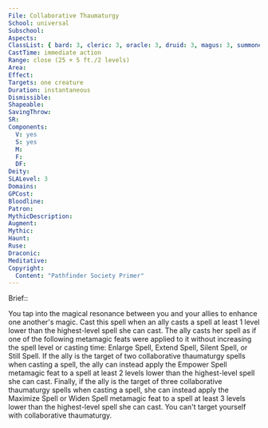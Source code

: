 ```yaml
---
File: Collaborative Thaumaturgy
School: universal
Subschool: 
Aspects: 
ClassList: { bard: 3, cleric: 3, oracle: 3, druid: 3, magus: 3, summoner: 3, unchained summoner: 3, sorcerer: 3, wizard: 3, witch: 3 }
CastTime: immediate action
Range: close (25 + 5 ft./2 levels)
Area: 
Effect: 
Targets: one creature
Duration: instantaneous
Dismissible: 
Shapeable: 
SavingThrow: 
SR: 
Components:
  V: yes
  S: yes
  M: 
  F: 
  DF: 
Deity: 
SLALevel: 3
Domains: 
GPCost: 
Bloodline: 
Patron: 
MythicDescription: 
Augment: 
Mythic: 
Haunt: 
Ruse: 
Draconic: 
Meditative: 
Copyright:
  Content: "Pathfinder Society Primer"
---
```

Brief:: 

You tap into the magical resonance between you and your allies to enhance one another's magic. Cast this spell when an ally casts a spell at least 1 level lower than the highest-level spell she can cast.  The ally casts her spell as if one of the following metamagic feats were applied to it without increasing the spell level or casting time: Enlarge Spell, Extend Spell, Silent Spell, or Still Spell. If the ally is the target of two collaborative thaumaturgy spells when casting a spell, the ally can instead apply the Empower Spell metamagic feat to a spell at least 2 levels lower than the highest-level spell she can cast. Finally, if the ally is the target of three collaborative thaumaturgy spells when casting a spell, she can instead apply the Maximize Spell or Widen Spell metamagic feat to a spell at least 3 levels lower than the highest-level spell she can cast. You can't target yourself with collaborative thaumaturgy.
